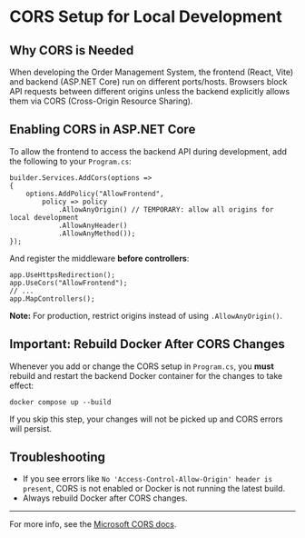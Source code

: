 # CORS Setup for Local Development

## Why CORS is Needed
When developing the Order Management System, the frontend (React, Vite) and backend (ASP.NET Core) run on different ports/hosts. Browsers block API requests between different origins unless the backend explicitly allows them via CORS (Cross-Origin Resource Sharing).

## Enabling CORS in ASP.NET Core
To allow the frontend to access the backend API during development, add the following to your `Program.cs`:

```
builder.Services.AddCors(options =>
{
    options.AddPolicy("AllowFrontend",
        policy => policy
            .AllowAnyOrigin() // TEMPORARY: allow all origins for local development
            .AllowAnyHeader()
            .AllowAnyMethod());
});
```

And register the middleware **before controllers**:

```
app.UseHttpsRedirection();
app.UseCors("AllowFrontend");
// ...
app.MapControllers();
```

**Note:** For production, restrict origins instead of using `.AllowAnyOrigin()`.

## Important: Rebuild Docker After CORS Changes
Whenever you add or change the CORS setup in `Program.cs`, you **must** rebuild and restart the backend Docker container for the changes to take effect:

```
docker compose up --build
```

If you skip this step, your changes will not be picked up and CORS errors will persist.

## Troubleshooting
- If you see errors like `No 'Access-Control-Allow-Origin' header is present`, CORS is not enabled or Docker is not running the latest build.
- Always rebuild Docker after CORS changes.

---

For more info, see the [Microsoft CORS docs](https://learn.microsoft.com/en-us/aspnet/core/security/cors?view=aspnetcore-7.0).
